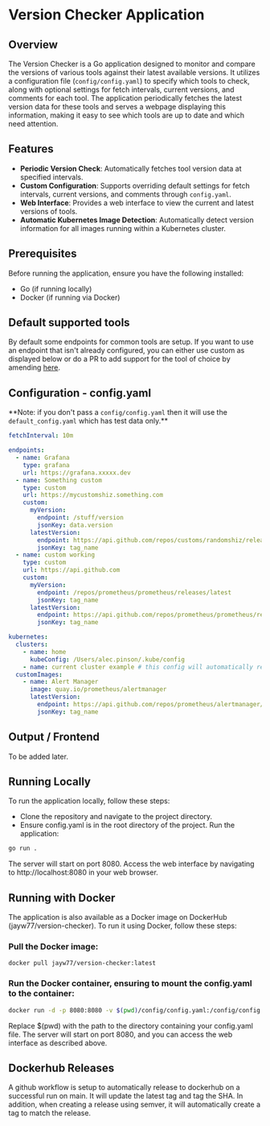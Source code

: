 # Version Checker Application

## Overview

The Version Checker is a Go application designed to monitor and compare the versions of various tools against their latest available versions.
It utilizes a configuration file (`config/config.yaml`) to specify which tools to check, along with optional settings for fetch intervals, current versions,
and comments for each tool. The application periodically fetches the latest version data for these tools and serves a webpage displaying this information,
making it easy to see which tools are up to date and which need attention.

## Features

- **Periodic Version Check**: Automatically fetches tool version data at specified intervals.
- **Custom Configuration**: Supports overriding default settings for fetch intervals, current versions, and comments through `config.yaml`.
- **Web Interface**: Provides a web interface to view the current and latest versions of tools.
- **Automatic Kubernetes Image Detection**: Automatically detect version information for all images running within a Kubernetes cluster.

## Prerequisites

Before running the application, ensure you have the following installed:

- Go (if running locally)
- Docker (if running via Docker)

## Default supported tools

By default some endpoints for common tools are setup.  If you want to use an endpoint that isn't already configured, you can either use custom
as displayed below or do a PR to add support for the tool of choice by amending [here](builtin_endpoints.go).

## Configuration - config.yaml

\*\*Note: if you don't pass a `config/config.yaml` then it will use the `default_config.yaml` which has test data only.\*\*

```yaml
fetchInterval: 10m

endpoints:
  - name: Grafana
    type: grafana
    url: https://grafana.xxxxx.dev
  - name: Something custom
    type: custom
    url: https://mycustomshiz.something.com
    custom:
      myVersion:
        endpoint: /stuff/version
        jsonKey: data.version
      latestVersion:
        endpoint: https://api.github.com/repos/customs/randomshiz/releases/latest
        jsonKey: tag_name
  - name: custom working
    type: custom
    url: https://api.github.com
    custom:
      myVersion:
        endpoint: /repos/prometheus/prometheus/releases/latest
        jsonKey: tag_name
      latestVersion:
        endpoint: https://api.github.com/repos/prometheus/prometheus/releases/latest
        jsonKey: tag_name

kubernetes:
  clusters:
    - name: home
      kubeConfig: /Users/alec.pinson/.kube/config
    - name: current cluster example # this config will automatically read from the current cluster
  customImages:
    - name: Alert Manager
      image: quay.io/prometheus/alertmanager
      latestVersion:
        endpoint: https://api.github.com/repos/prometheus/alertmanager/releases/latest
        jsonKey: tag_name
```

## Output / Frontend

To be added later.

## Running Locally

To run the application locally, follow these steps:

- Clone the repository and navigate to the project directory.
- Ensure config.yaml is in the root directory of the project.
  Run the application:

```bash
go run .
```

The server will start on port 8080. Access the web interface by navigating to http://localhost:8080 in your web browser.

## Running with Docker

The application is also available as a Docker image on DockerHub (jayw77/version-checker). To run it using Docker, follow these steps:

### Pull the Docker image:

`docker pull jayw77/version-checker:latest`

### Run the Docker container, ensuring to mount the config.yaml to the container:

```bash
docker run -d -p 8080:8080 -v $(pwd)/config/config.yaml:/config/config.yaml jayw77/version-checker:latest
```

Replace $(pwd) with the path to the directory containing your config.yaml file. The server will start on port 8080, and you can access the web interface as described above.

## Dockerhub Releases

A github workflow is setup to automatically release to dockerhub on a successful run on main. It will update the latest tag and tag the SHA.
In addition, when creating a release using semver, it will automatically create a tag to match the release.
